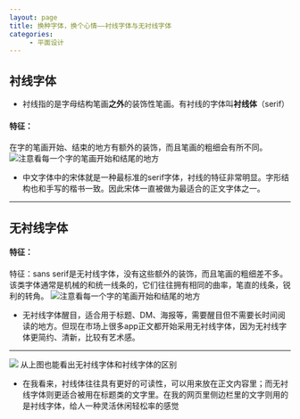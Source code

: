 ```yaml
---
layout: page
title: 换种字体，换个心情——衬线字体与无衬线字体
categories:
     - 平面设计
---
```


## 衬线字体

* 衬线指的是字母结构笔画**之外**的装饰性笔画。有衬线的字体叫**衬线体**（serif）

#### 特征：
在字的笔画开始、结束的地方有额外的装饰，而且笔画的粗细会有所不同。
![注意看每一个字的笔画开始和结尾的地方](https://upload-images.jianshu.io/upload_images/11088023-b3e33e9342191908.png?imageMogr2/auto-orient/strip%7CimageView2/2/w/650/format/webp)

* 中文字体中的宋体就是一种最标准的serif字体，衬线的特征非常明显。字形结构也和手写的楷书一致。因此宋体一直被做为最适合的正文字体之一。

---

## 无衬线字体

#### 特征：
特征：sans serif是无衬线字体，没有这些额外的装饰，而且笔画的粗细差不多。该类字体通常是机械的和统一线条的，它们往往拥有相同的曲率，笔直的线条，锐利的转角。
![注意看每一个字的笔画开始和结尾的地方](https://upload-images.jianshu.io/upload_images/11088023-fc5bc05fa425c83e.png?imageMogr2/auto-orient/strip%7CimageView2/2/w/650/format/webp)
* 无衬线字体醒目，适合用于标题、DM、海报等，需要醒目但不需要长时间阅读的地方。但现在市场上很多app正文都开始采用无衬线字体，因为无衬线字体更简约、清新，比较有艺术感。

---

![](https://upload-images.jianshu.io/upload_images/11088023-a522097dce782a64.png?imageMogr2/auto-orient/strip%7CimageView2/2/w/491/format/webp)
从上图也能看出无衬线字体和衬线字体的区别

* 在我看来，衬线体往往具有更好的可读性，可以用来放在正文内容里；而无衬线字体则更适合被用在标题类的文字里。在我的网页里侧边栏里的文字则用的是衬线字体，给人一种灵活休闲轻松率的感觉